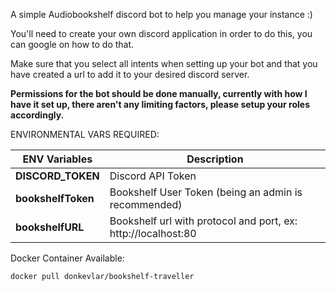 A simple Audiobookshelf discord bot to help you manage your instance :)

You'll need to create your own discord application in order to do this, you can google on how to do that. 

Make sure that you select all intents when setting up your bot and that you have created a url to add it to your desired discord server.

**Permissions for the bot should be done manually, currently with how I have it set up, there aren't any limiting factors, please setup your roles accordingly.**

ENVIRONMENTAL VARS REQUIRED:

| ENV Variables      | Description                                                   |
|--------------------|---------------------------------------------------------------|
| **DISCORD_TOKEN**  | Discord API Token                                             |
| **bookshelfToken** | Bookshelf User Token (being an admin is recommended)          |
| **bookshelfURL**   | Bookshelf url with protocol and port, ex: http://localhost:80 |



Docker Container Available:

```
docker pull donkevlar/bookshelf-traveller
```


